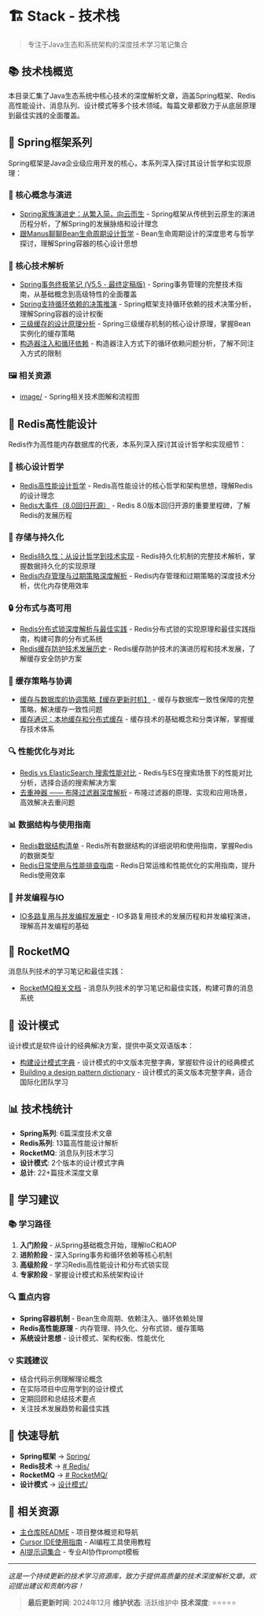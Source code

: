 # 🏗️ Stack - 技术栈

> 专注于Java生态和系统架构的深度技术学习笔记集合

## 📚 技术栈概览

本目录汇集了Java生态系统中核心技术的深度解析文章，涵盖Spring框架、Redis高性能设计、消息队列、设计模式等多个技术领域。每篇文章都致力于从底层原理到最佳实践的全面覆盖。

## 🌱 Spring框架系列

Spring框架是Java企业级应用开发的核心，本系列深入探讨其设计哲学和实现原理：

### 📖 核心概念与演进
- [Spring家族演进史：从繁入简，向云而生](Spring/Spring%20家族演进史：从繁入简，向云而生%20[From%20Manus].md) - Spring框架从传统到云原生的演进历程分析，了解Spring的发展脉络和设计理念
- [跟Manus聊聊Bean生命周期设计哲学](Spring/跟Manus聊聊Bean生命周期设计哲学[From%20Manus].md) - Bean生命周期设计的深度思考与哲学探讨，理解Spring容器的核心设计思想

### 🔧 核心技术解析
- [Spring事务终极笔记 (V5.5 - 最终定稿版)](Spring/Spring%20事务终极笔记%20(V5.5%20-%20最终定稿版)[From%20Manus].md) - Spring事务管理的完整技术指南，从基础概念到高级特性的全面覆盖
- [Spring支持循环依赖的决策推演](Spring/Spring支持循环依赖的决策推演[From%20Manus].md) - Spring框架支持循环依赖的技术决策分析，理解Spring容器的设计权衡
- [三级缓存的设计原理分析](Spring/三级缓存的设计原理分析[From%20Manus].md) - Spring三级缓存机制的核心设计原理，掌握Bean实例化的缓存策略
- [构造器注入和循环依赖](Spring/构造器注入和循环依赖.md) - 构造器注入方式下的循环依赖问题分析，了解不同注入方式的限制

### 🖼️ 相关资源
- [image/](Spring/image/) - Spring相关技术图解和流程图

## 🚀 Redis高性能设计

Redis作为高性能内存数据库的代表，本系列深入探讨其设计哲学和实现细节：

### 🎯 核心设计哲学
- [Redis高性能设计哲学](#%20Redis/#%20🚀%20Redis%20高性能设计哲学.md) - Redis高性能设计的核心哲学和架构思想，理解Redis的设计理念
- [Redis大事件（8.0回归开源）](#%20Redis/#%20🚀%20Redis大事件（8.0回归开源）.md) - Redis 8.0版本回归开源的重要里程碑，了解Redis的发展历程

### 💾 存储与持久化
- [Redis持久性：从设计哲学到技术实现](#%20Redis/#%20🗄️%20Redis持久性：从设计哲学到技术实现.md) - Redis持久化机制的完整技术解析，掌握数据持久化的实现原理
- [Redis内存管理与过期策略深度解析](#%20Redis/#%20💾%20Redis内存管理与过期策略深度解析.md) - Redis内存管理和过期策略的深度技术分析，优化内存使用效率

### 🔒 分布式与高可用
- [Redis分布式锁深度解析与最佳实践](#%20Redis/#%20🔒%20Redis分布式锁深度解析与最佳实践.md) - Redis分布式锁的实现原理和最佳实践指南，构建可靠的分布式系统
- [Redis缓存防护技术发展历史](#%20Redis/#%20🚨%20Redis缓存防护技术发展历史.md) - Redis缓存防护技术的演进历程和技术发展，了解缓存安全防护方案

### 🔄 缓存策略与协调
- [缓存与数据库的协调策略【缓存更新时机】](#%20Redis/#%20🔄%20缓存与数据库的协调策略【缓存更新时机】.md) - 缓存与数据库一致性保障的完整策略，解决缓存一致性问题
- [缓存通识：本地缓存和分布式缓存](#%20Redis/#%20🚀%20缓存通识：本地缓存和分布式缓存.md) - 缓存技术的基础概念和分类详解，掌握缓存技术体系

### 🔍 性能优化与对比
- [Redis vs ElasticSearch 搜索性能对比](#%20Redis/#%20🔍%20Redis%20vs%20ElasticSearch%20搜索性能对比.md) - Redis与ES在搜索场景下的性能对比分析，选择合适的搜索解决方案
- [去重神器 —— 布隆过滤器深度解析](#%20Redis/#%20🔍%20去重神器%20——%20布隆过滤器深度解析.md) - 布隆过滤器的原理、实现和应用场景，高效解决去重问题

### 📊 数据结构与使用指南
- [Redis数据结构清单](#%20Redis/#%20🚀%20Redis数据结构清单.md) - Redis所有数据结构的详细说明和使用指南，掌握Redis的数据类型
- [Redis日常使用与性能排查指南](#%20Redis/#%20🚀%20Redis日常使用与性能排查指南.md) - Redis日常运维和性能优化的实用指南，提升Redis使用效率

### 🔄 并发编程与IO
- [IO多路复用与并发编程发展史](#%20Redis/#%20🚀%20IO多路复用与并发编程发展史.md) - IO多路复用技术的发展历程和并发编程演进，理解高并发编程的基础

## 🚀 RocketMQ

消息队列技术的学习笔记和最佳实践：

- [RocketMQ相关文档](#%20RocketMQ/) - 消息队列技术的学习笔记和最佳实践，构建可靠的消息系统

## 🎯 设计模式

设计模式是软件设计的经典解决方案，提供中英文双语版本：

- [构建设计模式字典](设计模式/构建设计模式字典%20.md) - 设计模式的中文版本完整字典，掌握软件设计的经典模式
- [Building a design pattern dictionary](设计模式/Building%20a%20design%20pattern%20dictionary.md) - 设计模式的英文版本完整字典，适合国际化团队学习

## 📊 技术栈统计

- **Spring系列**: 6篇深度技术文章
- **Redis系列**: 13篇高性能设计解析
- **RocketMQ**: 消息队列技术学习
- **设计模式**: 2个版本的设计模式字典
- **总计**: 22+篇技术深度文章

## 🎯 学习建议

### 📚 学习路径
1. **入门阶段** - 从Spring基础概念开始，理解IoC和AOP
2. **进阶阶段** - 深入Spring事务和循环依赖等核心机制
3. **高级阶段** - 学习Redis高性能设计和分布式锁实现
4. **专家阶段** - 掌握设计模式和系统架构设计

### 🔍 重点内容
- **Spring容器机制** - Bean生命周期、依赖注入、循环依赖处理
- **Redis高性能原理** - 内存管理、持久化、分布式锁、缓存策略
- **系统设计思想** - 设计模式、架构权衡、性能优化

### 💡 实践建议
- 结合代码示例理解理论概念
- 在实际项目中应用学到的设计模式
- 定期回顾和总结技术要点
- 关注技术发展趋势和最佳实践

## 🔗 快速导航

- **Spring框架** → [Spring/](Spring/)
- **Redis技术** → [# Redis/](#%20Redis/)
- **RocketMQ** → [# RocketMQ/](#%20RocketMQ/)
- **设计模式** → [设计模式/](设计模式/)

## 📖 相关资源

- [主仓库README](../README.md) - 项目整体概览和导航
- [Cursor IDE使用指南](../%20🚀%20Cursor%20IDE%20使用指南/) - AI编程工具使用教程
- [AI提示词集合](../%20🎯%20Prompt模板%20-%20AI提示词集合/) - 专业AI协作prompt模板

---

*这是一个持续更新的技术学习资源库，致力于提供高质量的技术深度解析文章。欢迎提出建议和贡献内容！*

> **最后更新时间**: 2024年12月
> **维护状态**: 活跃维护中
> **技术深度**: ⭐⭐⭐⭐⭐
